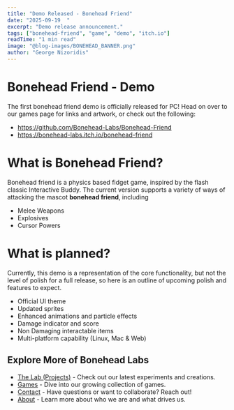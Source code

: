 ```yaml
---
title: "Demo Released - Bonehead Friend"
date: "2025-09-19  "
excerpt: "Demo release announcement."
tags: ["bonehead-friend", "game", "demo", "itch.io"]
readTime: "1 min read"
image: "@blog-images/BONEHEAD_BANNER.png"
author: "George Nizoridis"
---
```

# Bonehead Friend - Demo

The first bonehead friend demo is officially released for PC! Head on over to our games page for links and artwork, or check out the following:

- https://github.com/Bonehead-Labs/Bonehead-Friend
- https://bonehead-labs.itch.io/bonehead-friend

# What is Bonehead Friend?

Bonehead friend is a physics based fidget game, inspired by the flash classic Interactive Buddy.
The current version supports a variety of ways of attacking the mascot __bonehead friend__, including
- Melee Weapons
- Explosives
- Cursor Powers

# What is planned?
Currently, this demo is a representation of the core functionality, but not the level of polish for a full release, so here is an outline of upcoming polish and features to expect.
- Official UI theme
- Updated sprites
- Enhanced animations and particle effects
- Damage indicator and score
- Non Damaging interactable items
- Multi-platform capability (Linux, Mac & Web)


## Explore More of Bonehead Labs
- [The Lab (Projects)](/projects) - Check out our latest experiments and creations.
- [Games](/games) - Dive into our growing collection of games.
- [Contact](/contact) - Have questions or want to collaborate? Reach out!
- [About](/about) - Learn more about who we are and what drives us.